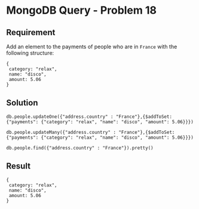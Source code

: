 # MongoDB Query - Problem 18

## Requirement

Add an element to the payments of people who are in `France` with the following structure:

```struc
{
 category: "relax",
 name: "disco",
 amount: 5.06
}

```

## Solution

```agg
db.people.updateOne({"address.country" : "France"},{$addToSet: {"payments": {"category": "relax", "name": "disco", "amount": 5.06}}})
```

```agg
db.people.updateMany({"address.country" : "France"},{$addToSet: {"payments": {"category": "relax", "name": "disco", "amount": 5.06}}})
```

```agg
db.people.find({"address.country" : "France"}).pretty()
```

## Result

```result
{
 category: "relax",
 name: "disco",
 amount: 5.06
}

```
